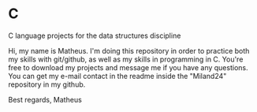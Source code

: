 # C
C language projects for the data structures discipline

Hi, my name is Matheus. I'm doing this repository in order to practice both my skills with git/github, as well as my skills in programming in
C. You're free to download my projects and message me if you have any questions. You can get my e-mail contact in the readme inside the "Miland24" repository in my github.

Best regards,
Matheus
